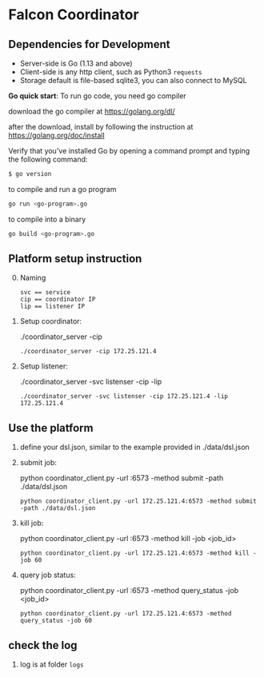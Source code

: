 # Falcon Coordinator

## Dependencies for Development

- Server-side is Go (1.13 and above)
- Client-side is any http client, such as Python3 `requests`
- Storage default is file-based sqlite3, you can also connect to MySQL

**Go quick start**:
To run go code, you need go compiler

download the go compiler at https://golang.org/dl/

after the download, install by following the instruction at https://golang.org/doc/install

Verify that you've installed Go by opening a command prompt and typing the following command:
```sh
$ go version
```

to compile and run a go program
```sh
go run <go-program>.go
```

to compile into a binary
```sh
go build <go-program>.go
```


## Platform setup instruction

0. Naming

   ```
   svc == service
   cip == coordinator IP
   lip == listener IP
   ```

1. Setup coordinator:
    
    ./coordinator_server -cip <ip address>
    
    ```
    ./coordinator_server -cip 172.25.121.4
    ```


2. Setup listener:
    
    ./coordinator_server -svc listenser -cip <ip address of coordinator> -lip <ip address of listener>
    
    ```
    ./coordinator_server -svc listenser -cip 172.25.121.4 -lip 172.25.121.4
    ```
   
## Use the platform

1. define your dsl.json, similar to the example provided in ./data/dsl.json

2. submit job:
    
    python coordinator_client.py -url <ip address of coordinator>:6573 -method submit -path ./data/dsl.json
    
    ```
    python coordinator_client.py -url 172.25.121.4:6573 -method submit -path ./data/dsl.json
    ```


3. kill job:
    
    python coordinator_client.py -url <ip address of coordinator>:6573 -method kill -job <job_id>
    
    ```
    python coordinator_client.py -url 172.25.121.4:6573 -method kill -job 60
    ```

4. query job status:
    
    python coordinator_client.py -url <ip address of coordinator>:6573 -method query_status -job <job_id>
    
    ```
    python coordinator_client.py -url 172.25.121.4:6573 -method query_status -job 60
    ```

## check the log

1. log is at folder `logs`
